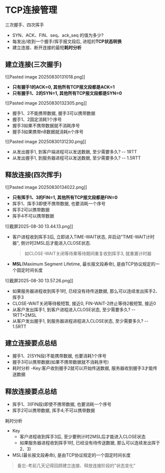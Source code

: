# TCP连接管理

三次握手、四次挥手

- SYN、ACK、FIN、seq、ack_seq 的值为多少?
- 每发出/收到一个握手/挥手报文段后, 进程的**TCP状态转换**
- 建立连接、断开连接的最短**耗时分析**

## 建立连接(三次握手)

![[Pasted image 20250830131018.png]]

- **只有握手1的ACK=0, 其他所有TCP报文段都是ACK=1**
- **只有握手1、2的SYN=1, 其他所有TCP报文段都是SYN=0**

![[Pasted image 20250830132305.png]]

- 握手1、2不能携带数据, 握手3可以携带数据
- 握手1、2固定消耗1个序号
- 握手3如果不携带数据就不消耗序号
- 握手3如果携带nB数据就消耗n个序号

![[Pasted image 20250830131230.png]]

- 从发出握手1, 到客户端进程可以发送数据, 至少需要多久? -- 1RTT
- 从发出握手1, 到服务器进程可以发送数据, 至少需要多久? -- 1.5RTT

## 释放连接(四次挥手)

![[Pasted image 20250830134022.png]]

- **只有挥手1、3的FIN=1, 其他所有TCP报文段都是FIN=0**
- 挥手1、挥手3即使不携带数据, 也要消耗一个序号
- 挥手2可以携带数据
- 挥手4不可以携带数据

![[截屏2025-08-30 13.44.13.png]]

- 客户进程收到挥手3后, 立即进入TIME-WAIT状态, 并启动"TIME-WAIT计时器", 倒计时2MSL后才能进入CLOSE状态.
  > 如CLOSE-WAIT关闭等待果等待期间重复收到挥手3, 就重置计时器
- **MSL**(Maximum Segment Lifetime, 最长报文段寿命), 是由TCP协议规定的一个固定时间长度

![[截屏2025-08-30 13.57.26.png]]

- 如果服务器进程收到挥手1时, 已经没有待传送数据, 那么可以连续发出挥手2、挥手3
- CLOSE-WAIT关闭等待极短暂, 接近0, FIN-WAIT-2终止等待2极短暂, 接近0
- 从客户发出挥手1, 到客户进程进入CLOSE状态, 至少需要多久? -- 1RTT+2MSL
- 从客户发出握手1, 到服务器进程进程进入CLOSE状态, 至少需要多久? -- 1.5RTT

## 建立连接要点总结

- 握手1、2(SYN段)不能携带数据, 也要消耗1个序号
- 握手3可以携带数据(如果不携带数据就不消耗序号)
- 耗时分析 -Key:客户收到握手2就可以开始传送数据, 服务器收到握手3才能传送数据

## 释放连接要点总结

- 挥手1、3(FIN段)即使不携带数据, 也要消耗一个序号
- 挥手2可以携带数据, 挥手4;不可以携带数据

耗时分析

- Key
  - 客户进程收到挥手3后, 至少要例计时2MSL后才能进入CLOSE状态
  - 如果服务器进程收到挥手1时, 已经没有待传送数据, 那么可以连续发出挥于2、3)
- MSL(最长报文段寿命), 是由TCP协议规定的一个固定时间长度

> 备忘-考前几天记得回顾建立连接、释放连接阶段的"状态变化"
